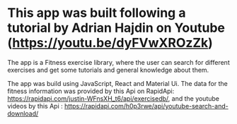 # This app was built following a tutorial by Adrian Hajdin on Youtube (https://youtu.be/dyFVwXROzZk)

The app is a Fitness exercise library, where the user can search for different exercises and get some tutorials and general knowledge about them.

The app was build using JavaScript, React and Material Ui. The data for the fitness information was provided by this Api on RapidApi: https://rapidapi.com/justin-WFnsXH_t6/api/exercisedb/, and the youtube videos by this Api : https://rapidapi.com/h0p3rwe/api/youtube-search-and-download/


